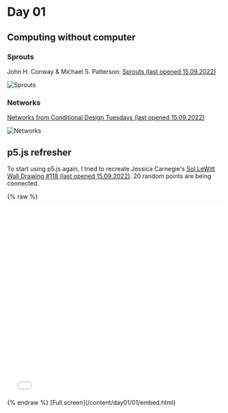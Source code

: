 # Day 01

## Computing without computer

### Sprouts

John H. Conway & Michael S. Patterson: [Sprouts (last opened 15.09.2022)](https://nrich.maths.org/2413)

![Sprouts](content/day01/results/sprouts.png)

### Networks

[Networks from Conditional Design Tuesdays (last opened 15.09.2022)](https://conditionaldesign.org/workshops/networks/)

![Networks](content/day01/results/networks.png)

## p5.js refresher

To start using p5.js again, I tried to recreate Jessica Carnegie's [Sol LeWitt Wall Drawing #118 (last opened 15.09.2022)](https://jessicacarnegie.com/sol-lewitt-wall-drawing-118). 20 random points are being connected.

{% raw %}
<iframe src="content/day01/01/embed.html" width="100%" height="450" frameborder="no"></iframe>
{% endraw %}
[Full screen](/content/day01/01/embed.html)
